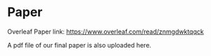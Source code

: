 # Paper

Overleaf Paper link: https://www.overleaf.com/read/znmgdwktqqck

A pdf file of our final paper is also uploaded here.

